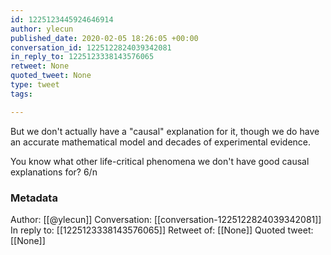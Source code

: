 ```yaml
---
id: 1225123445924646914
author: ylecun
published_date: 2020-02-05 18:26:05 +00:00
conversation_id: 1225122824039342081
in_reply_to: 1225123338143576065
retweet: None
quoted_tweet: None
type: tweet
tags:

---
```


But we don't actually have a "causal" explanation for it, though we do have an accurate mathematical model and decades of experimental evidence.

You know what other life-critical phenomena we don't have good causal explanations for?
6/n

### Metadata

Author: [[@ylecun]]
Conversation: [[conversation-1225122824039342081]]
In reply to: [[1225123338143576065]]
Retweet of: [[None]]
Quoted tweet: [[None]]
